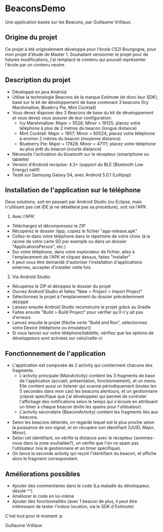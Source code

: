 # BeaconsDemo
Une application basée sur les Beacons, par Guillaume Vrilliaux.


## Origine du projet
Ce projet à été originalement développé pour l'école CS2I Bourgogne, pour mon projet d'étude de Master 1.
Souhaitant versionner le projet pour de futures modifications, j'ai remplacé le contenu qui pouvait représenter l'école par un contenu neutre. 


## Description du projet
- Développé en java Android
- Utilise la technologie Beacons de la marque Estimote (et donc leur SDK), basé sur le kit de développement de base contenant 3 beacons (Icy Marshmallow, Bluebrry Pie, Mint Cocktail)
- Vous devez disposer des 3 Beacons de base du kit de développement et vous devez vous assurer de leur configuration:
	- Icy Marshmallow: Major = 5526; Minor = 19125; placez votre téléphone à plus de 2 mètres du beacon (longue distance)
	- Mint Cocktail: Major = 1857; Minor = 60524; placez votre téléphone à environ 2 mètres du beacon (moyenne distance)
	- Blueberry Pie: Major = 17828; Minor = 47111; placez votre téléphone au plus prêt du beacon (courte distance)
- Nécessite l'activiation du bluetooth sur le récepteur (smartphone ou tablette)
- Version d'Android recquise: 4.3+ (support du BLE [Bluetooth Low Energy] natif)
- Testé sur Samsung Galaxy S4, avec Android 5.0.1 (Lollipop)


## Installation de l'application sur le téléphone
Deux solutions, soit en passant par Android Studio (ou Eclipse, mais n'utilisant pas cet IDE je ne détaillerai pas sa procédure), soit via l'APK.

1. Avec l'APK:

- Téléchargez et décompressez le ZIP
- Récupérez le dossier /app, copiez le fichier "app-release.apk"
- Collez-le dans votre téléphone dans le répertoire de votre choix (à la racine de votre carte SD par exemple ou dans un dossier "ApplicationsPersos", etc.)
- Sur votre téléphone, dans votre explorateur de fichier, allez à l'emplacement de l'APK et cliquez dessus, faites "installer"
- Il peut vous être demandé d'autoriser l'installation d'applications externes, accepter d'installer cette fois

2. Via Android Studio:

- Récupérez le ZIP et dézippez le dossier du projet
- Ouvrez Android Studio et faites "New > Project > Import Project"
- Sélectionnez le projet à l'emplacement du dossier précédemment dézippé
- Laissez ensuite Android Studio reconstruire le projet grâce au Gradle
- Faites ensuite "Build > Build Project" pour vérifier qu'il n'y ait pas d'erreurs
- Lancez ensuite le projet (flèche verte "Build and Run", sélectionnez votre Device (téléphone ou émulateur))
- Si vous lancez sur votre téléphone/tablette, vérifiez que les options de développeurs sont activées sur celui/celle-ci


## Fonctionnement de l'application

- L'application est composée de 2 activity qui contiennent chacune des fragments.
	- L'activity principale (MainActivity) contient les 3 fragments de base de l'application (accueil, présentation, fonctionnement), et un menu.
	Elle contient aussi un listener qui scanne périodiquement (toutes les 5 secondes dans mon cas) les beacons alentours, et un gestionnaire (classe spécifique que j'ai développée) qui permet de controler l'affichage des 
	notifications selon le temps qui s'écoule en attribuant un timer à chaque beacon (évite les spams pour l'utilisateur). 
	- L'activity secondaire (BeaconActivity) contient les fragments liés aux beacons.
- Selon les beacons détectés, on regarde lequel est le plus proche selon la puissance de son signal, et on récupère son identifiant (UUID, Major, Minor).
- Selon cet identifiant, on vérifie la distance avec le récepteur (sommes-nous dans la zone souhaitée?), on vérifie que l'on ne spam pas l'utilisateur (via le gestionnaire et un timer spécifique).
- On lance la seconde activity qui reçoit l'identifiant du beacon, et affiche alors le fragment correspondant. 


## Améliorations possibles

- Ajouter des commentaires dans le code (La maladie du développeur, désolé ^^)
- Améliorer le code en lui-même
- Ajouter des fonctionnalités (avec 1 beacon de plus, il peut être intéressant de tester l'indoor location, via le SDK d'Estimote)

C'est tout pour le moment :p


Guillaume Vrilliaux